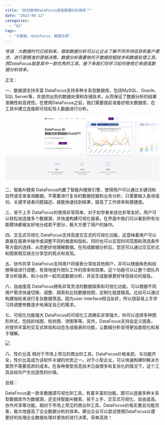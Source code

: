 ```yaml
---
title: "如何使用DataFocus提高数据分析效率？"
date: "2023-06-12"
categories: 
  - "02"
tags: 
  - "大数据，datafocus，数据仓库"
---
```


_导语：大数据时代已经到来，借助数据分析可以让企业了解不同市场信息和客户需求，进行更精准的营销决策。数据分析需要依托于数据挖掘技术和数据处理工具，而DataFocus就是其中一款优秀的工具，接下来我们将学习如何使用它来提高数据分析效率。_

正文：

一、数据源支持丰富 DataFocus支持多种关系型数据库，包括MySQL、Oracle、SQL Server等，并提供出色的数据处理和存储技术，从而保证了数据分析的结果准确性和高效性。在使用DataFocus之前，我们需要提前准备好相关数据库，在工具中建立连接即可轻松导入数据进行分析。

![](images/1685086845-%E5%BE%AE%E4%BF%A1%E6%88%AA%E5%9B%BE_20230526103410.png)

二、智能AI搜索 DataFocus内置了智能AI搜索引擎，使得用户可以通过关键词和自然语言来查询数据。不需要进行复杂的数据挖掘和业务分析，只需要输入查询语句、关键字或者问题描述，就能快速找到结果，提高了工作效率和便捷度。

三、易于上手 DataFocus的使用非常简单，对于初学者来说也非常友好。用户可以轻松地连接多个数据源，并快速构建可视化报表。在界面中我们可以看到所有功能模块都被友好地分成若干部分，极大方便了用户的操作。

四、交互式可视化 DataFocus支持高度交互式的可视化功能，这意味着用户可以直接在报表中操作或调整不同的维度和指标，同时也可以实现时间范围和筛选条件等方面的选择，从而更好地理解数据。在完成数据分析后，您还可以通过交互形式和图表相互结合分享您的观点和发现。

五、协作共享 DataFocus支持用户将报表分享给其他用户，并可以根据角色和权限等级进行调整，有效地提升团队工作的效率和效果。这个功能可以让整个团队共享分析报表，和小伙伴一起完成数据分析，并且生成能够更好体现结论的报告。

六、自由度高 DataFocus拥有非常灵活的数据探索和可视化功能，可以根据不同用户需求快速切换、调整、探索和比较数据视图，定制化程度极高。比如可以通过构建指标来进行复杂数据筛选。因为user interface相当友好，所以很容易上手学习并调整参数逐步地满足自己的需求。

七、可视化功能强大 DataFocus的可视化工具确实非常强大，你可以选择多种图形样式，包括折线图、柱状图、饼图等等。另外，DataFocus支持自定义图表，并提供丰富的交互式体验和动态生成报表的功能，让数据分析变得更加直观化和易于理解。

![](images/1681183581-GIF-Figure-2-69-Multiple-dashboards-DFC.gif)

八、性价比高 相对于市场上常见的商业BI工具，DataFocus价格亲民，与功能齐全，性价比高成为该软件关键的优势之一。对于小型企业，可以快速构建BI解决方案而不需要高昂的成本。在各种类型信息技术日益增多和复杂化的情况下，这个工具会给你产生创造性的价值。

总结：

DataFocus是一款多数据源可视化BI工具，有着丰富的功能，既可以连接多种关系型数据库作为数据源，还支持智能AI搜索、易于上手、交互式可视化、自由度高、协作共享等功能。相对于市场上常见的商业BI工具，DataFocus价格实惠且功能完善，极大地提高了企业数据分析的效率。建议企业可以尝试使用DataFocus以便更好的处理企业数据处理并更快的进行决策，简单高效！

